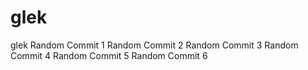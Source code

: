 # glek
glek
Random Commit 1
Random Commit 2
Random Commit 3
Random Commit 4
Random Commit 5
Random Commit 6
